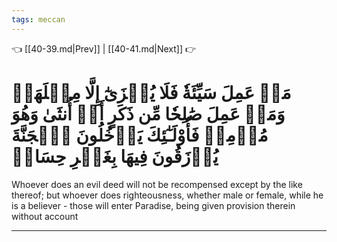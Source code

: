```yaml
---
tags: meccan
---
```


👈 [[40-39.md|Prev]] | [[40-41.md|Next]] 👉

# مَنۡ عَمِلَ سَيِّئَةٗ فَلَا يُجۡزَىٰٓ إِلَّا مِثۡلَهَاۖ وَمَنۡ عَمِلَ صَٰلِحٗا مِّن ذَكَرٍ أَوۡ أُنثَىٰ وَهُوَ مُؤۡمِنٞ فَأُوْلَـٰٓئِكَ يَدۡخُلُونَ ٱلۡجَنَّةَ يُرۡزَقُونَ فِيهَا بِغَيۡرِ حِسَابٖ

Whoever does an evil deed will not be recompensed except by the like thereof; but whoever does righteousness, whether male or female, while he is a believer - those will enter Paradise, being given provision therein without account

---

